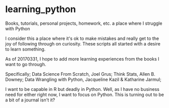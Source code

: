 # learning_python
Books, tutorials, personal projects, homework, etc. a place where I struggle with Python

I consider this a place where it's ok to make mistakes and really get to the joy of 
following through on curiosity. These scripts all started with a desire to learn something.

As of 20170331, I hope to add more learning experiences from the books I want to go through.

Specifically;
  Data Science From Scratch, Joel Grus;
  Think Stats, Allen B. Downey;
  Data Wrangling with Python, Jacqueline Kazil & Katharine Jarmul;

I want to be capable in R but deadly in Python. Well, as I have no business need for either
right now, I want to focus on Python. This is turning out to be a bit of a journal isn't it?

